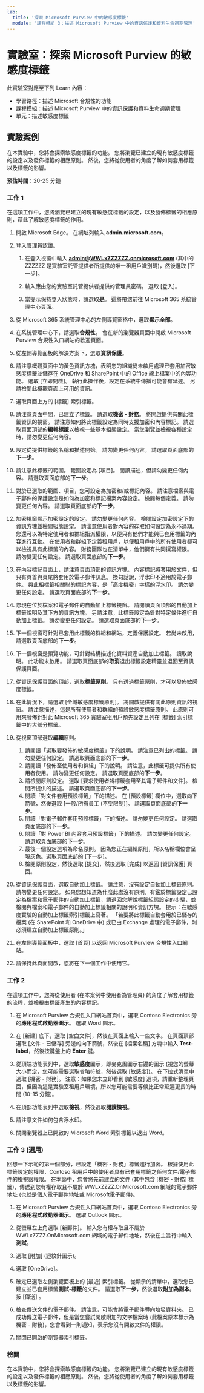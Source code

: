 ```yaml
---
lab:
  title: '探索 Microsoft Purview 中的敏感度標籤'
  module: '課程模組 3：描述 Microsoft Purview 中的資訊保護和資料生命週期管理'
---
```



# <a name="lab-explore-sensitivity-labels-in-microsoft-purview"></a>實驗室：探索 Microsoft Purview 的敏感度標籤

此實驗室對應至下列 Learn 內容：

- 學習路徑：描述 Microsoft 合規性的功能
- 課程模組：描述 Microsoft Purview 中的資訊保護和資料生命週期管理
- 單元：描述敏感度標籤

## <a name="lab-scenario"></a>實驗案例

在本實驗中，您將會探索敏感度標籤的功能。  您將瀏覽已建立的現有敏感度標籤的設定以及發佈標籤的相應原則。   然後，您將從使用者的角度了解如何套用標籤以及標籤的影響。

**預估時間**：20-25 分鐘

### <a name="task-1"></a>工作 1

在這項工作中，您將瀏覽已建立的現有敏感度標籤的設定，以及發佈標籤的相應原則，藉此了解敏感度標籤的作用。

1. 開啟 Microsoft Edge。 在網址列輸入 **admin.microsoft.com**。

1. 登入管理員認證。
    1. 在登入視窗中輸入 **admin@WWLxZZZZZZ.onmicrosoft.com** (其中的 ZZZZZZ 是實驗室託管提供者所提供的唯一租用戶識別碼)，然後選取 [下一步]。

    1. 輸入應由您的實驗室託管提供者提供的管理員密碼。 選取 [登入]。
    1. 當提示保持登入狀態時，請選取**是**。 這將帶您前往 Microsoft 365 系統管理中心頁面。

1. 從 Microsoft 365 系統管理中心的左側導覽窗格中，選取**顯示全部**。

1. 在系統管理中心下，請選取**合規性**。  會在新的瀏覽器頁面中開啟 Microsoft Purview 合規性入口網站的歡迎頁面。  

1. 從左側導覽面板的解決方案下，選取**資訊保護**。

1. 請注意概觀頁面中的黃色資訊方塊，表明您的組織尚未啟用處理已套用加密敏感度標籤並儲存在 OneDrive 和 SharePoint 中的 Office 線上檔案中的內容功能。  選取 [立即開啟]。  執行此操作後，設定在系統中傳播可能會有延遲。  另請檢閱此概觀頁面上可用的資訊。

1. 選取頁面上方的 [標籤] 索引標籤。

1. 請注意頁面中間，已建立了標籤。  請選取**機密 - 財務**。  將開啟提供有關此標籤資訊的視窗。  請注意如何將此標籤設定為同時支援加密和內容標記。  請選取頁面頂部的**編輯標籤**以檢視一些基本組態設定。  當您瀏覽並檢視各種設定時，請勿變更任何內容。

1. 設定從提供標籤的名稱和描述開始。  請勿變更任何內容。  請選取頁面底部的**下一步**。

1. 請注意此標籤的範圍。  範圍設定為 [項目]。  閱讀描述，但請勿變更任何內容。  請選取頁面底部的**下一步**。

1. 對於已選取的範圍、項目，您可設定為加密和/或標記內容。  請注意檔案與電子郵件的保護設定是如何為加密和標記檔案內容設定。  檢閱每個定義。  請勿變更任何內容。  請選取頁面底部的**下一步**。

1. 加密視窗顯示加密設定的設定。  請勿變更任何內容。  檢閱設定加密設定下的資訊方塊並檢閱組態設定。 請注意使用者對內容的存取如何設定為永不過期。  您還可以為特定使用者和群組指派權限，以便只有他們才能與已套用標籤的內容進行互動。  在使用者和群組下定義租用戶，以便租用戶中的所有使用者都可以檢視具有此標籤的內容。  財務團隊也在清單中，他們擁有共同撰寫權限。  請勿變更任何設定。  請選取頁面底部的**下一步**。

1. 在內容標記頁面上，請注意頁面頂部的資訊方塊。  內容標記將套用於文件，但只有頁首與頁尾將套用於電子郵件訊息。 換句話說，浮水印不適用於電子郵件。  與此相標籤相關聯的標記內容，是「高度機密」字樣的浮水印。  請勿變更任何設定。  請選取頁面底部的**下一步**。

1. 您現在位於檔案和電子郵件的自動加上標籤視窗。  請閱讀頁面頂部的自動加上標籤說明及其下方的資訊方塊。  另請注意，此標籤設定為針對特定條件進行自動加上標籤。 請勿變更任何設定。  請選取頁面底部的**下一步**。

1. 下一個視窗可針對已套用此標籤的群組和網站，定義保護設定。 若尚未啟用，請選取頁面底部的**下一步**。

1. 下一個視窗是預覽功能，可針對結構描述化資料資產自動加上標籤。 讀取說明。  此功能未啟用。 請選取頁面底部的**取消**退出標籤設定精靈並退回至資訊保護頁面。

1. 從資訊保護頁面的頂部，選取**標籤原則**。  只有透過標籤原則，才可以發佈敏感度標籤。  

1. 在此情況下，請選取 [全域敏感度標籤原則]。  將開啟提供有關此原則資訊的視窗。  請注意描述，這是所有使用者和群組的預設敏感度標籤原則。 此原則可用來發佈針對此 Microsoft 365 實驗室租用戶預先設定且列在 [標籤] 索引標籤中的大部分標籤。  

1. 從視窗頂部選取**編輯**原則。
    1. 請閱讀「選取要發佈的敏感度標籤」下的說明。  請注意已列出的標籤。  請勿變更任何設定。  請選取頁面底部的**下一步**。
    1. 請閱讀「發佈至使用者和群組」下的說明。  請注意，此標籤可提供所有使用者使用。  請勿變更任何設定。  請選取頁面底部的**下一步**。
    1. 請檢閱原則設定。  選取 [要求使用者將標籤套用至其電子郵件和文件]。 檢閱所提供的描述。 請選取頁面底部的**下一步**。
    1. 閱讀「對文件套用預設標籤」下的描述。 在 [預設標籤] 欄位中，選取向下箭號，然後選取 [一般/所有員工 (不受限制)]。  請選取頁面底部的**下一步**。
    1. 閱讀「對電子郵件套用預設標籤」下的描述。 請勿變更任何設定。  請選取頁面底部的**下一步**。
    1. 閱讀「對 Power BI 內容套用預設標籤」下的描述。 請勿變更任何設定。  請選取頁面底部的**下一步**。
    1. 最後一個設定選項為命名原則。  因為您正在編輯原則，所以名稱欄位會呈現灰色。選取頁面底部的 [下一步]。
    1. 檢閱原則設定，然後選取 [提交]，然後選取 [完成] 以返回 [資訊保護] 頁面。

1. 從資訊保護頁面，選取自動加上標籤。  請注意，沒有設定自動加上標籤原則。  請勿變更任何設定。  如果您想知道為什麼此處沒有原則，有鑑於標籤設定已設定為檔案和電子郵件的自動加上標籤，請退回您解說標籤組態設定的步驟，並檢閱與檔案和電子郵件的自動加上標籤相關的說明和資訊方塊。  提示：在敏感度實驗的自動加上標籤索引標籤上寫著。  「若要將此標籤自動套用於已儲存的檔案 (在 SharePoint 和 OneDrive 中) 或已由 Exchange 處理的電子郵件，則必須建立自動加上標籤原則。」

1. 在左側導覽面板中，選取 [首頁] 以返回 Microsoft Purview 合規性入口網站。

1. 請保持此頁面開啟，您將在下一個工作中使用它。

### <a name="task-2"></a>工作 2

在這項工作中，您將從使用者 (在本案例中使用者為管理員) 的角度了解套用標籤的流程，並檢視由標籤產生的內容標記。

1. 在 Microsoft Purview 合規性入口網站首頁中，選取 Contoso Electronics 旁的**應用程式啟動器圖示**。 選取 Word 圖示。  

1. 在 [新建] 底下，選取 [空白文件]，然後在頁面上輸入一些文字。  在頁面頂部選取 [文件 - 已儲存] 旁邊的向下箭號，然後在 [檔案名稱] 方塊中輸入 **Test-label**，然後按鍵盤上的 **Enter** 鍵。

1. 從頂端功能表列中，選取**敏感度**圖示，即麥克風圖示右邊的圖示 (視您的螢幕大小而定，您可能需要選取省略符號，然後選取 [敏感度])。 在下拉式清單中選取 [機密 - 財務]。  注意：如果您未立即看到 [敏感度] 選項，請重新整理頁面，但因為這是實驗室租用戶環境，所以您可能需要等候比正常延遲更長的時間 (10-15 分鐘)。

1. 在頂部功能表列中選取**檢視**，然後選取**閱讀檢視**。

1. 請注意文件如何包含浮水印。  

1. 關閉瀏覽器上已開啟的 Microsoft Word 索引標籤以退出 Word。

### <a name="task-3-optional"></a>工作 3 (選用)

回想一下示範的第一個部分，已設定「機密 - 財務」標籤進行加密。 根據使用此標籤設定的權限，Contoso 租用戶中的使用者具有已套用標籤之任何文件/電子郵件的檢視器權限。  在本節中，您會將先前建立的文件 (其中包含 [機密 - 財務] 標籤)，傳送到您有權存取且不屬於 WWLxZZZZ.OnMicrosoft.com 網域的電子郵件地址 (也就是個人電子郵件地址或 Microsoft電子郵件)。  

1. 在 Microsoft Purview 合規性入口網站首頁中，選取 Contoso Electronics 旁的**應用程式啟動器圖示**。 選取 Outlook 圖示。

1. 從螢幕左上角選取 [新郵件]。  輸入您有權存取且不屬於 WWLxZZZZ.OnMicrosoft.com 網域的電子郵件地址，然後在主旨行中輸入**測試**。

1. 選取 [附加] \(迴紋針圖示\)。

1. 選取 [OneDrive]。

1. 確定已選取左側瀏覽面板上的 [最近] 索引標籤。  從顯示的清單中，選取您已建立並已套用標籤**測試-標籤**的文件。 請選取**下一步**，然後選取**附加為副本**。  按 [傳送]  。

1. 檢查傳送文件的電子郵件。  請注意，可能會將電子郵件導向垃圾資料夾。  已成功傳送電子郵件，但是當您嘗試開啟附加的文字檔案時 (此檔案原本標示為機密 - 財務)，您會看到一則通知，表示您沒有開啟文件的權限。

1. 關閉已開啟的瀏覽器索引標籤。

### <a name="review"></a>檢閱

在本實驗中，您將會探索敏感度標籤的功能。  您將瀏覽已建立的現有敏感度標籤的設定以及發佈標籤的相應原則。   然後，您將從使用者的角度了解如何套用標籤以及標籤的影響。

